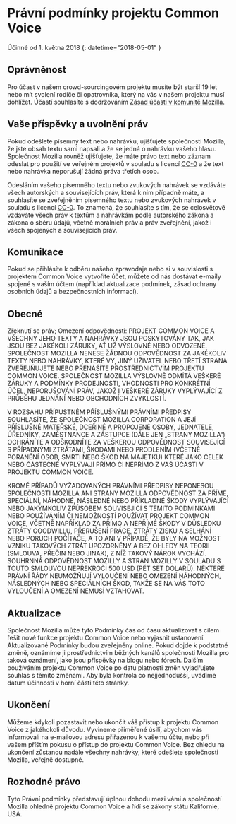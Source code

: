 # Právní podmínky projektu Common Voice

Účinné od 1. května 2018
{: datetime="2018-05-01" }

## Oprávněnost

Pro účast v našem crowd-sourcingovém projektu musíte být starší 19 let nebo mít svolení rodiče či opatrovníka, který na vás v našem projektu musí dohlížet. Účastí souhlasíte s dodržováním [Zásad účasti v komunitě Mozilla](https://www.mozilla.org/about/governance/policies/participation/).

## Vaše příspěvky a uvolnění práv

Pokud odešlete písemný text nebo nahrávku, ujišťujete společnosti Mozilla, že jste obsah textu sami napsali a že se jedná o nahrávku vašeho hlasu. Společnost Mozilla rovněž ujišťujete, že máte právo text nebo záznam odeslat pro použití ve veřejném projektů v souladu s licencí [CC-0](https://creativecommons.org/publicdomain/zero/1.0/) a že text nebo nahrávka neporušují žádná práva třetích osob.

Odesláním vašeho písemného textu nebo zvukových nahrávek se vzdáváte všech autorských a souvisejících práv, která k nim případně máte, a souhlasíte se zveřejněním písemného textu nebo zvukových nahrávek v souladu s licencí [CC-0](https://creativecommons.org/publicdomain/zero/1.0/). To znamená, že souhlasíte s tím, že se celosvětově vzdáváte všech práv k textům a nahrávkám podle autorského zákona a zákona o sběru údajů, včetně morálních práv a práv zveřejnění, jakož i všech spojených a souvisejících práv.

## Komunikace

Pokud se přihlásíte k odběru našeho zpravodaje nebo si v souvislosti s projektem Common Voice vytvoříte účet, můžete od nás dostávat e-maily spojené s vaším účtem (například aktualizace podmínek, zásad ochrany osobních údajů a bezpečnostních informací).

## Obecné

Zřeknutí se práv; Omezení odpovědnosti: PROJEKT COMMON VOICE A VŠECHNY JEHO TEXTY A NAHRÁVKY JSOU POSKYTOVÁNY TAK, JAK JSOU BEZ JAKÉKOLI ZÁRUKY, AŤ UŽ VÝSLOVNÉ NEBO ODVOZENÉ. SPOLEČNOST MOZILLA NENESE ŽÁDNOU ODPOVĚDNOST ZA JAKÉKOLIV TEXTY NEBO NAHRÁVKY, KTERÉ VY, JINÝ UŽIVATEL NEBO TŘETÍ STRANA ZVEŘEJŇUJETE NEBO PŘENÁŠÍTE PROSTŘEDNICTVÍM PROJEKTU COMMON VOICE. SPOLEČNOST MOZILLA VÝSLOVNĚ ODMÍTÁ VEŠKERÉ ZÁRUKY A PODMÍNKY PRODEJNOSTI, VHODNOSTI PRO KONKRÉTNÍ ÚČEL, NEPORUŠOVÁNÍ PRÁV, JAKOŽ I VEŠKERÉ ZÁRUKY VYPLÝVAJÍCÍ Z PRŮBĚHU JEDNÁNÍ NEBO OBCHODNÍCH ZVYKLOSTÍ.

V ROZSAHU PŘÍPUSTNÉM PŘÍSLUŠNÝMI PRÁVNÍMI PŘEDPISY SOUHLASÍTE, ŽE SPOLEČNOST MOZILLA CORPORATION A JEJÍ PŘÍSLUŠNÉ MATEŘSKÉ, DCEŘINÉ A PROPOJENÉ OSOBY, JEDNATELE, ÚŘEDNÍKY, ZAMĚSTNANCE A ZÁSTUPCE (DÁLE JEN „STRANY MOZILLA“) OCHRÁNÍTE A ODŠKODNÍTE ZA VEŠKEROU ODPOVĚDNOST SOUVISEJÍCÍ S PŘÍPADNÝMI ZTRÁTAMI, ŠKODAMI NEBO PRODLENÍM (VČETNĚ PORANĚNÍ OSOB, SMRTI NEBO ŠKOD NA MAJETKU) KTERÉ JAKO CELEK NEBO ČÁSTEČNĚ VYPLÝVAJÍ  PŘÍMO ČI NEPŘÍMO Z VAŠ ÚČASTI V PROJEKTU COMMON VOICE.

KROMĚ PŘÍPADŮ VYŽADOVANÝCH PRÁVNÍMI PŘEDPISY NEPONESOU SPOLEČNOSTI MOZILLA ANI STRANY MOZILLA ODPOVĚDNOST ZA PŘÍMÉ, SPECIÁLNÍ, NÁHODNÉ, NÁSLEDNÉ NEBO PŘÍKLADNÉ ŠKODY VYPLÝVAJÍCÍ NEBO JAKÝMKOLIV ZPŮSOBEM SOUVISEJÍCÍ S TĚMITO PODMÍNKAMI NEBO POUŽÍVÁNÍM ČI NEMOŽNOSTÍ POUŽÍVAT  PROJEKT COMMON VOICE, VČETNĚ NAPŘÍKLAD ZA PŘÍMO A NEPŘÍMÉ ŠKODY V DŮSLEDKU ZTRÁTY GOODWILLU, PŘERUŠENÍ PRÁCE, ZTRÁTY ZISKU A SELHÁNÍ NEBO PORUCH POČÍTAČE, A TO ANI V PŘÍPADĚ, ŽE BYLY NA MOŽNOST VZNIKU TAKOVÝCH ZTRÁT UPOZORNĚNY A BEZ OHLEDY NA TEORII (SMLOUVA, PŘEČIN NEBO JINAK), Z NÍŽ TAKOVÝ NÁROK VYCHÁZÍ. SOUHRNNÁ ODPOVĚDNOST MOZILLY A STRAN MOZILLY V SOULADU S TOUTO SMLOUVOU NEPŘEKROČÍ 500 USD (PĚT SET DOLARŮ). NĚKTERÉ PRÁVNÍ ŘÁDY NEUMOŽŇUJÍ VYLOUČENÍ NEBO OMEZENÍ NÁHODNÝCH, NÁSLEDNÝCH NEBO SPECIÁLNÍCH ŠKOD, TAKŽE SE NA VÁS TOTO VYLOUČENÍ A OMEZENÍ NEMUSÍ VZTAHOVAT.

## Aktualizace

Společnost Mozilla může tyto Podmínky čas od času aktualizovat s cílem řešit nové funkce projektu Common Voice nebo vyjasnit ustanovení. Aktualizované Podmínky budou zveřejněny online. Pokud dojde k podstatné změně, oznámíme ji prostřednictvím běžných kanálů společnosti Mozilla pro taková oznámení, jako jsou příspěvky na blogu nebo fórech. Dalším používáním projektu Common Voice po datu platnosti změn vyjadřujete souhlas s těmito změnami. Aby byla kontrola co nejjednodušší, uvádíme datum účinnosti v horní části této stránky.

## Ukončení

Můžeme kdykoli pozastavit nebo ukončit váš přístup k projektu Common Voice z jakéhokoli důvodu. Vyvineme přiměřené úsilí, abychom vás informovali na e-mailovou adresu přiřazenou k vašemu účtu, nebo při vašem příštím pokusu o přístup do projektu Common Voice. Bez ohledu na ukončení zůstanou nadále všechny nahrávky, které odešlete společnosti Mozilla, veřejně dostupné.

## Rozhodné právo

Tyto Právní podmínky představují úplnou dohodu mezi vámi a společností Mozilla ohledně projektu Common Voice a řídí se zákony státu Kalifornie, USA.
